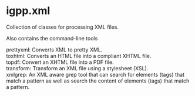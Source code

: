 igpp.xml
=====

Collection of classes for processing XML files.

Also contains the command-line tools

prettyxml: Converts XML to pretty XML.   
toxhtml: Converts an HTML file into a compliant XHTML file.   
topdf: Convert an XHTML file into a PDF file.   
transform: Transform an XML file using a stylesheet (XSL).   
xmlgrep: An XML aware grep tool that can search for elements (tags) that match a pattern as well as search the content of elements (tags) that match a pattern.   
